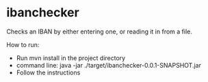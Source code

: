 # ibanchecker

Checks an IBAN by either entering one, or reading it in from a file.

How to run:

* Run mvn install in the project directory
* command line: java -jar ./target/ibanchecker-0.0.1-SNAPSHOT.jar 
* Follow the instructions
